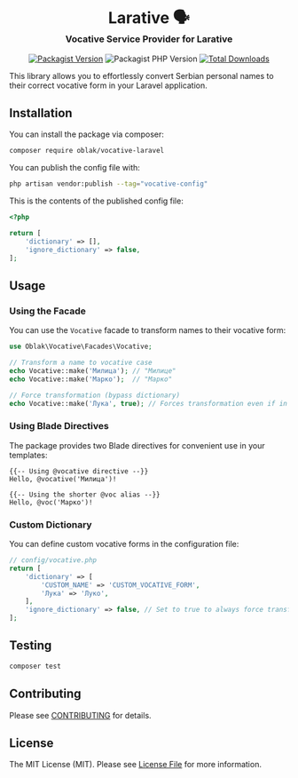 <div align="center">

<h1 align="center" style="border-bottom: none; margin-bottom: 0px">Larative 🗣️</h1>
<h3 align="center" style="margin-top: 0px">Vocative Service Provider for Larative</h3>

[![Packagist Version](https://img.shields.io/packagist/v/oblak/vocative-laravel?label=Release&style=flat-square&logo=packagist&logoColor=white)](https://packagist.org/packages/oblak/vocative-laravel)
![Packagist PHP Version](https://img.shields.io/packagist/dependency-v/oblak/vocative-laravel/php?label=PHP&logo=php&logoColor=white&logoSize=auto&style=flat-square)
[![Total Downloads](https://img.shields.io/packagist/dt/oblak/vocative-laravel.svg?style=flat-square&logo=transmission)](https://packagist.org/packages/oblak/vocative-laravel)

</div>

This library allows you to effortlessly convert Serbian personal names to their correct vocative form in your Laravel application.


## Installation

You can install the package via composer:

```bash
composer require oblak/vocative-laravel
```

You can publish the config file with:

```bash
php artisan vendor:publish --tag="vocative-config"
```

This is the contents of the published config file:

```php
<?php

return [
    'dictionary' => [],
    'ignore_dictionary' => false,
];
```

## Usage

### Using the Facade

You can use the `Vocative` facade to transform names to their vocative form:

```php
use Oblak\Vocative\Facades\Vocative;

// Transform a name to vocative case
echo Vocative::make('Милица'); // "Милице"
echo Vocative::make('Марко');  // "Марко"

// Force transformation (bypass dictionary)
echo Vocative::make('Лука', true); // Forces transformation even if in dictionary
```

### Using Blade Directives

The package provides two Blade directives for convenient use in your templates:

```blade
{{-- Using @vocative directive --}}
Hello, @vocative('Милица')!

{{-- Using the shorter @voc alias --}}
Hello, @voc('Марко')!
```

### Custom Dictionary

You can define custom vocative forms in the configuration file:

```php
// config/vocative.php
return [
    'dictionary' => [
        'CUSTOM_NAME' => 'CUSTOM_VOCATIVE_FORM',
        'Лука' => 'Луко',
    ],
    'ignore_dictionary' => false, // Set to true to always force transformation
];
```


## Testing

```bash
composer test
```


## Contributing

Please see [CONTRIBUTING](CONTRIBUTING.md) for details.

## License

The MIT License (MIT). Please see [License File](LICENSE.md) for more information.
